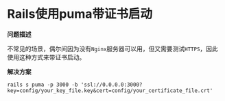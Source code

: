 # Rails使用puma带证书启动

**问题描述**

不常见的场景，偶尔间因为没有`Nginx`服务器可以用，但又需要测试`HTTPS`，因此使用这种方式来带证书启动。

**解决方案**

~~~ shell
rails s puma -p 3000 -b 'ssl://0.0.0.0:3000?key=config/your_key_file.key&cert=config/your_certificate_file.crt'
~~~